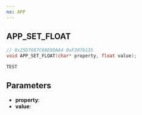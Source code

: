 ```yaml
---
ns: APP
---
```

## APP_SET_FLOAT

```c
// 0x25D7687C68E0DAA4 0xF3076135
void APP_SET_FLOAT(char* property, float value);
```

```
TEST
```


## Parameters
* **property**: 
* **value**: 

